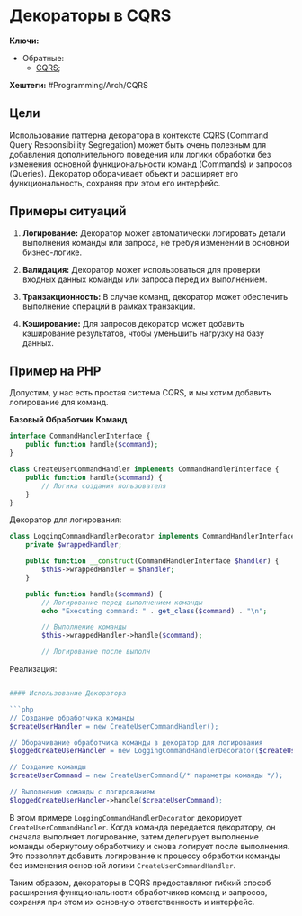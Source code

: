 
# Декораторы в CQRS

**Ключи:**
- Обратные:
	-  [CQRS](CQRS);

**Хештеги:** #Programming/Arch/CQRS

## Цели

Использование паттерна декоратора в контексте CQRS (Command Query Responsibility Segregation) может быть очень полезным для добавления дополнительного поведения или логики обработки без изменения основной функциональности команд (Commands) и запросов (Queries). Декоратор оборачивает объект и расширяет его функциональность, сохраняя при этом его интерфейс.

## Примеры ситуаций

1. **Логирование:** Декоратор может автоматически логировать детали выполнения команды или запроса, не требуя изменений в основной бизнес-логике.
    
2. **Валидация:** Декоратор может использоваться для проверки входных данных команды или запроса перед их выполнением.
    
3. **Транзакционность:** В случае команд, декоратор может обеспечить выполнение операций в рамках транзакции.
    
4. **Кэширование:** Для запросов декоратор может добавить кэширование результатов, чтобы уменьшить нагрузку на базу данных.

## Пример на PHP

Допустим, у нас есть простая система CQRS, и мы хотим добавить логирование для команд.

**Базовый Обработчик Команд**

```php
interface CommandHandlerInterface {
    public function handle($command);
}

class CreateUserCommandHandler implements CommandHandlerInterface {
    public function handle($command) {
        // Логика создания пользователя
    }
}
```

Декоратор для логирования:

```php
class LoggingCommandHandlerDecorator implements CommandHandlerInterface {
    private $wrappedHandler;

    public function __construct(CommandHandlerInterface $handler) {
        $this->wrappedHandler = $handler;
    }

    public function handle($command) {
        // Логирование перед выполнением команды
        echo "Executing command: " . get_class($command) . "\n";

        // Выполнение команды
        $this->wrappedHandler->handle($command);

        // Логирование после выполн
```

Реализация:
```php

#### Использование Декоратора

```php
// Создание обработчика команды
$createUserHandler = new CreateUserCommandHandler();

// Оборачивание обработчика команды в декоратор для логирования
$loggedCreateUserHandler = new LoggingCommandHandlerDecorator($createUserHandler);

// Создание команды
$createUserCommand = new CreateUserCommand(/* параметры команды */);

// Выполнение команды с логированием
$loggedCreateUserHandler->handle($createUserCommand);
```

В этом примере `LoggingCommandHandlerDecorator` декорирует `CreateUserCommandHandler`. Когда команда передается декоратору, он сначала выполняет логирование, затем делегирует выполнение команды обернутому обработчику и снова логирует после выполнения. Это позволяет добавить логирование к процессу обработки команды без изменения основной логики `CreateUserCommandHandler`.

Таким образом, декораторы в CQRS предоставляют гибкий способ расширения функциональности обработчиков команд и запросов, сохраняя при этом их основную ответственность и интерфейс.